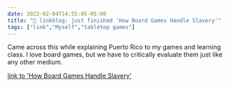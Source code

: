 ```yaml
---
date: 2022-02-04T14:55:05-05:00
title: "🔗 linkblog: just finished 'How Board Games Handle Slavery'"
tags: ["link","Myself","tabletop games"]
---
```

Came across this while explaining Puerto Rico to my games and learning class. I love board games, but we have to critically evaluate them just like any other medium.
 
[link to 'How Board Games Handle Slavery'](https://www.vice.com/en/article/vvj39m/how-board-games-handle-slavery)
